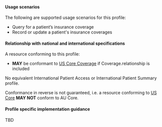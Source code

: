 #### Usage scenarios

The following are supported usage scenarios for this profile:

- Query for a patient’s insurance coverage
- Record or update a patient's insurance coverages


#### Relationship with national and international specifications

A resource conforming to this profile:
- **MAY** be conformant to [US Core Coverage](http://hl7.org/fhir/us/core/StructureDefinition/us-core-coverage) if Coverage.relationship is included

No equivalent International Patient Access or International Patient Summary profile.

Conformance in reverse is not guaranteed, i.e. a resource conforming to [US Core](http://hl7.org/fhir/us/core) **MAY NOT** conform to AU Core.


#### Profile specific implementation guidance
TBD




